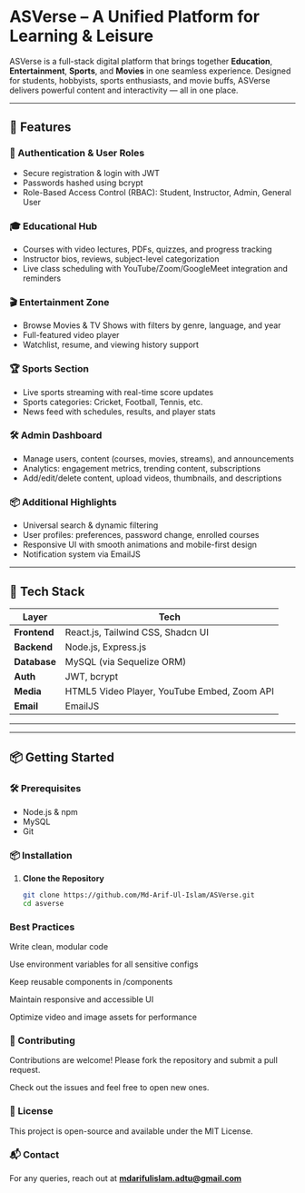 # ASVerse – A Unified Platform for Learning & Leisure

ASVerse is a full-stack digital platform that brings together **Education**, **Entertainment**, **Sports**, and **Movies** in one seamless experience. Designed for students, hobbyists, sports enthusiasts, and movie buffs, ASVerse delivers powerful content and interactivity — all in one place.

---

## 🚀 Features

### 🔐 Authentication & User Roles
- Secure registration & login with JWT
- Passwords hashed using bcrypt
- Role-Based Access Control (RBAC): Student, Instructor, Admin, General User

### 🎓 Educational Hub
- Courses with video lectures, PDFs, quizzes, and progress tracking
- Instructor bios, reviews, subject-level categorization
- Live class scheduling with YouTube/Zoom/GoogleMeet integration and reminders

### 🎬 Entertainment Zone
- Browse Movies & TV Shows with filters by genre, language, and year
- Full-featured video player
- Watchlist, resume, and viewing history support

### 🏆 Sports Section
- Live sports streaming with real-time score updates
- Sports categories: Cricket, Football, Tennis, etc.
- News feed with schedules, results, and player stats

### 🛠️ Admin Dashboard
- Manage users, content (courses, movies, streams), and announcements
- Analytics: engagement metrics, trending content, subscriptions
- Add/edit/delete content, upload videos, thumbnails, and descriptions

### 📦 Additional Highlights
- Universal search & dynamic filtering
- User profiles: preferences, password change, enrolled courses
- Responsive UI with smooth animations and mobile-first design
- Notification system via EmailJS

---

## 🧰 Tech Stack

| Layer        | Tech                                           |
|--------------|------------------------------------------------|
| **Frontend** | React.js, Tailwind CSS, Shadcn UI              |
| **Backend**  | Node.js, Express.js                            |
| **Database** | MySQL (via Sequelize ORM)                      |
| **Auth**     | JWT, bcrypt                                    |
| **Media**    | HTML5 Video Player, YouTube Embed, Zoom API    |
| **Email**    | EmailJS                                        |

---


---

## 📦 Getting Started

### 🛠 Prerequisites

- Node.js & npm
- MySQL
- Git

### 📦 Installation

1. **Clone the Repository**
   ```bash
   git clone https://github.com/Md-Arif-Ul-Islam/ASVerse.git
   cd asverse

### Best Practices
Write clean, modular code

Use environment variables for all sensitive configs

Keep reusable components in /components

Maintain responsive and accessible UI

Optimize video and image assets for performance

### 🤝 Contributing

Contributions are welcome!
Please fork the repository and submit a pull request.

Check out the issues and feel free to open new ones.

### 📄 License
This project is open-source and available under the MIT License.

### 📬 Contact
For any queries, reach out at **mdarifulislam.adtu@gmail.com**

